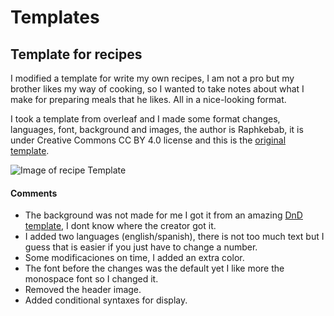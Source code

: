 # Templates

## Template for recipes
I modified a template for write my own recipes, I am not a pro but
my brother likes my way of cooking, so I wanted to take notes about
what I make for preparing meals that he likes. All in a nice-looking
format.

I took a template from overleaf and I made some format changes,
languages, font, background and images, the author is Raphkebab, it is
under Creative Commons CC BY 4.0 license and this is the [original
template](https://es.overleaf.com/latex/templates/cooking-recipe-template/zcmdmwpnbctk).

![Image of recipe Template](/recipe/recipe.jpg)

#### Comments

- The background was not made for me I got it from an amazing [DnD template](https://es.overleaf.com/latex/templates/d-and-d-5e-latex-template/vmfdkjfhfynv),
I dont know where the creator got it. 
- I added two languages (english/spanish), there is not too much text but I guess that is
easier if you just have to change a number.
- Some modificaciones on time, I added an extra color.
- The font before the changes was the default yet I  like more the
monospace font so I changed it.
- Removed the header image.
- Added conditional syntaxes for display.


